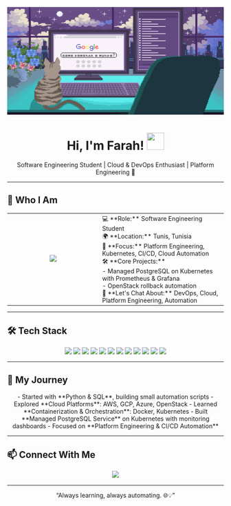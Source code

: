 <div align="center">
  <img width="100%" height="250px" src="https://github.com/FarahTrigui/FarahTrigui/blob/main/Pixilart%20-%20Live%20on.gif" alt="cover" />
</div>

<h1 align="center">Hi, I'm Farah! <img src="https://raw.githubusercontent.com/MartinHeinz/MartinHeinz/master/wave.gif" width="40px" height="40px"></h1>
<p align="center">Software Engineering Student | Cloud & DevOps Enthusiast | Platform Engineering 🚀</p>

---

## 🌟 Who I Am

<div align="center">
<table>
<tr>
<td align="center" width="200">
<img width="100" src="https://raw.githubusercontent.com/onimur/.github/master/.resources/git-header.svg" />
</td>
<td>
💻 **Role:** Software Engineering Student <br>
🌍 **Location:** Tunis, Tunisia <br>
🎯 **Focus:** Platform Engineering, Kubernetes, CI/CD, Cloud Automation <br>
🛠 **Core Projects:** <br>
- Managed PostgreSQL on Kubernetes with Prometheus & Grafana <br>
- OpenStack rollback automation <br>
💬 **Let's Chat About:** DevOps, Cloud, Platform Engineering, Automation
</td>
</tr>
</table>
</div>

---

## 🛠 Tech Stack

<div align="center">
<!-- Cloud -->
<img src="https://img.shields.io/badge/AWS-FF9900?style=for-the-badge&logo=amazonwebservices&logoColor=white" />
<img src="https://img.shields.io/badge/Azure-0072C6?style=for-the-badge&logo=microsoftazure&logoColor=white" />
<img src="https://img.shields.io/badge/GCP-4285F4?style=for-the-badge&logo=google-cloud&logoColor=white" />
<img src="https://img.shields.io/badge/OpenStack-F01742?style=for-the-badge&logo=openstack&logoColor=white" />

<!-- DevOps -->
<img src="https://img.shields.io/badge/Docker-0db7ed?style=for-the-badge&logo=docker&logoColor=white" />
<img src="https://img.shields.io/badge/Kubernetes-326ce5?style=for-the-badge&logo=kubernetes&logoColor=white" />
<img src="https://img.shields.io/badge/Terraform-5835CC?style=for-the-badge&logo=terraform&logoColor=white" />
<img src="https://img.shields.io/badge/Ansible-1A1918?style=for-the-badge&logo=ansible&logoColor=white" />

<!-- Monitoring -->
<img src="https://img.shields.io/badge/Prometheus-E6522C?style=for-the-badge&logo=Prometheus&logoColor=white" />
<img src="https://img.shields.io/badge/Grafana-F46800?style=for-the-badge&logo=grafana&logoColor=white" />

<!-- Databases -->
<img src="https://img.shields.io/badge/PostgreSQL-316192?style=for-the-badge&logo=postgresql&logoColor=white" />
<img src="https://img.shields.io/badge/FastAPI-109989?style=for-the-badge&logo=FASTAPI&logoColor=white" />
</div>

---

## 🚀 My Journey

<div align="center">
- Started with **Python & SQL**, building small automation scripts  
- Explored **Cloud Platforms**: AWS, GCP, Azure, OpenStack  
- Learned **Containerization & Orchestration**: Docker, Kubernetes  
- Built **Managed PostgreSQL Service** on Kubernetes with monitoring dashboards  
- Focused on **Platform Engineering & CI/CD Automation**
</div>

---

## 📫 Connect With Me

<div align="center">
<a href="https://www.linkedin.com/in/farah-trigui-a4474821a/">
<img width="40px" src="https://raw.githubusercontent.com/rahulbanerjee26/githubAboutMeGenerator/main/icons/linked-in-alt.svg"/>
</a>
</div>

---

<div align="center">
<p>“Always learning, always automating. 🌐💡”</p>
</div>
